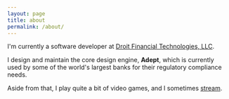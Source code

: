 ```yaml
---
layout: page
title: about
permalink: /about/
---
```


I'm currently a software developer at
[Droit Financial Technologies, LLC](http://droit.tech).

I design and maintain the core design engine, **Adept**, which
is currently used by some of the world's largest banks for their
regulatory compliance needs.

Aside from that, I play quite a bit of video games, and I sometimes
[stream](https://www.twitch.tv/setbang).
